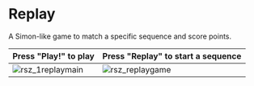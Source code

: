 # Replay
A Simon-like game to match a specific sequence and score points.

| Press "Play!" to play| Press "Replay" to start a sequence|
| ------------- | ----------- |
| ![rsz_1replaymain](https://cloud.githubusercontent.com/assets/12492121/9129520/d712c0e0-3ca6-11e5-9c8b-e926de7ac057.png) | ![rsz_replaygame](https://cloud.githubusercontent.com/assets/12492121/9129539/21ae4c5a-3ca7-11e5-9e76-47b8275cb4e3.png) | 

